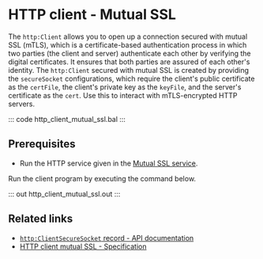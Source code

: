 # HTTP client - Mutual SSL

The `http:Client` allows you to open up a connection secured with mutual SSL (mTLS), which is a certificate-based authentication process in which two parties (the client and server) authenticate each other by verifying the digital certificates. It ensures that both parties are assured of each other's identity. The `http:Client` secured with mutual SSL is created by providing the `secureSocket` configurations, which require the client's public certificate as the `certFile`, the client's private key as the `keyFile`, and the server's certificate as the `cert`. Use this to interact with mTLS-encrypted HTTP servers.

::: code http_client_mutual_ssl.bal :::

## Prerequisites
- Run the HTTP service given in the [Mutual SSL service](/learn/by-example/http-service-mutual-ssl/).

Run the client program by executing the command below.

::: out http_client_mutual_ssl.out :::

## Related links
- [`http:ClientSecureSocket` record - API documentation](https://lib.ballerina.io/ballerina/http/latest/records/ClientSecureSocket)
- [HTTP client mutual SSL - Specification](/spec/http/#924-client---mutual-ssl)
